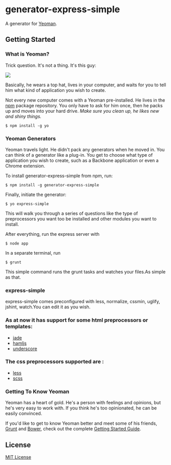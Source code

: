 # generator-express-simple 

A generator for [Yeoman](http://yeoman.io).


## Getting Started

### What is Yeoman?

Trick question. It's not a thing. It's this guy:

![](http://i.imgur.com/JHaAlBJ.png)

Basically, he wears a top hat, lives in your computer, and waits for you to tell him what kind of application you wish to create.

Not every new computer comes with a Yeoman pre-installed. He lives in the [npm](https://npmjs.org) package repository. You only have to ask for him once, then he packs up and moves into your hard drive. *Make sure you clean up, he likes new and shiny things.*

```
$ npm install -g yo
```

### Yeoman Generators

Yeoman travels light. He didn't pack any generators when he moved in. You can think of a generator like a plug-in. You get to choose what type of application you wish to create, such as a Backbone application or even a Chrome extension.

To install generator-express-simple from npm, run:

```
$ npm install -g generator-express-simple
```

Finally, initiate the generator:

```
$ yo express-simple
```
This will walk you through a series of questions like the type of preprocessors you want too be installed and other modules you want to install.

After everything, run the express server with 

````
$ node app
````
In a separate terminal, run

````
$ grunt
````
This simple command runs the grunt tasks and watches your files.As simple as that.

### express-simple
 express-simple comes preconfigured with less, normalize, cssmin, uglify, jshint, watch.You can edit it as you wish.
 
### As at now it has support for some html preprocessors or templates:
  - [jade](https://github.com/visionmedia/jade)
  - [hamljs](https://github.com/visionmedia/haml.js)
  - [underscore](http://underscorejs.org)

### The css preprocessors supported are : 
  - [less](http://lesscss.org)
  - [scss](https://github.com/sindresorhus/grunt-sass)

### Getting To Know Yeoman

Yeoman has a heart of gold. He's a person with feelings and opinions, but he's very easy to work with. If you think he's too opinionated, he can be easily convinced.

If you'd like to get to know Yeoman better and meet some of his friends, [Grunt](http://gruntjs.com) and [Bower](http://bower.io), check out the complete [Getting Started Guide](https://github.com/yeoman/yeoman/wiki/Getting-Started).


## License

[MIT License](http://en.wikipedia.org/wiki/MIT_License)
